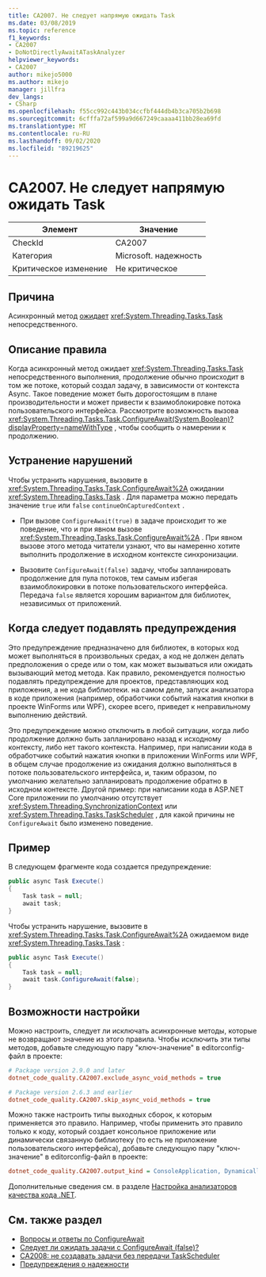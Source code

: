 ```yaml
---
title: CA2007. Не следует напрямую ожидать Task
ms.date: 03/08/2019
ms.topic: reference
f1_keywords:
- CA2007
- DoNotDirectlyAwaitATaskAnalyzer
helpviewer_keywords:
- CA2007
author: mikejo5000
ms.author: mikejo
manager: jillfra
dev_langs:
- CSharp
ms.openlocfilehash: f55cc992c443b034ccfbf444db4b3ca705b2b698
ms.sourcegitcommit: 6cfffa72af599a9d667249caaaa411bb28ea69fd
ms.translationtype: MT
ms.contentlocale: ru-RU
ms.lasthandoff: 09/02/2020
ms.locfileid: "89219625"
---
```

# <a name="ca2007-do-not-directly-await-a-task"></a>CA2007. Не следует напрямую ожидать Task

|Элемент|Значение|
|-|-|
|CheckId|CA2007|
|Категория|Microsoft. надежность|
|Критическое изменение|Не критическое|

## <a name="cause"></a>Причина

Асинхронный метод [ожидает](/dotnet/csharp/language-reference/keywords/await) <xref:System.Threading.Tasks.Task> непосредственного.

## <a name="rule-description"></a>Описание правила

Когда асинхронный метод ожидает <xref:System.Threading.Tasks.Task> непосредственного выполнения, продолжение обычно происходит в том же потоке, который создал задачу, в зависимости от контекста Async. Такое поведение может быть дорогостоящим в плане производительности и может привести к взаимоблокировке потока пользовательского интерфейса. Рассмотрите возможность вызова <xref:System.Threading.Tasks.Task.ConfigureAwait(System.Boolean)?displayProperty=nameWithType> , чтобы сообщить о намерении к продолжению.

## <a name="how-to-fix-violations"></a>Устранение нарушений

Чтобы устранить нарушения, вызовите в <xref:System.Threading.Tasks.Task.ConfigureAwait%2A> ожидании <xref:System.Threading.Tasks.Task> . Для параметра можно передать значение `true` или `false` `continueOnCapturedContext` .

- При вызове `ConfigureAwait(true)` в задаче происходит то же поведение, что и при явном вызове <xref:System.Threading.Tasks.Task.ConfigureAwait%2A> . При явном вызове этого метода читатели узнают, что вы намеренно хотите выполнить продолжение в исходном контексте синхронизации.

- Вызовите `ConfigureAwait(false)` задачу, чтобы запланировать продолжение для пула потоков, тем самым избегая взаимоблокировки в потоке пользовательского интерфейса. Передача `false` является хорошим вариантом для библиотек, независимых от приложений.

## <a name="when-to-suppress-warnings"></a>Когда следует подавлять предупреждения

Это предупреждение предназначено для библиотек, в которых код может выполняться в произвольных средах, а код не должен делать предположения о среде или о том, как может вызываться или ожидать вызывающий метод метода. Как правило, рекомендуется полностью подавлять предупреждение для проектов, представляющих код приложения, а не кода библиотеки. на самом деле, запуск анализатора в коде приложения (например, обработчики событий нажатия кнопки в проекте WinForms или WPF), скорее всего, приведет к неправильному выполнению действий.

Это предупреждение можно отключить в любой ситуации, когда либо продолжение должно быть запланировано назад к исходному контексту, либо нет такого контекста. Например, при написании кода в обработчике событий нажатия кнопки в приложении WinForms или WPF, в общем случае продолжение из ожидания должно выполняться в потоке пользовательского интерфейса, и, таким образом, по умолчанию желательно запланировать продолжение обратно в исходном контексте. Другой пример: при написании кода в ASP.NET Core приложении по умолчанию отсутствует <xref:System.Threading.SynchronizationContext> или <xref:System.Threading.Tasks.TaskScheduler> , для какой причины не `ConfigureAwait` было изменено поведение.

## <a name="example"></a>Пример

В следующем фрагменте кода создается предупреждение:

```csharp
public async Task Execute()
{
    Task task = null;
    await task;
}
```

Чтобы устранить нарушение, вызовите в <xref:System.Threading.Tasks.Task.ConfigureAwait%2A> ожидаемом виде <xref:System.Threading.Tasks.Task> :

```csharp
public async Task Execute()
{
    Task task = null;
    await task.ConfigureAwait(false);
}
```

## <a name="configurability"></a>Возможности настройки

Можно настроить, следует ли исключать асинхронные методы, которые не возвращают значение из этого правила. Чтобы исключить эти типы методов, добавьте следующую пару "ключ-значение" в editorconfig-файл в проекте:

```ini
# Package version 2.9.0 and later
dotnet_code_quality.CA2007.exclude_async_void_methods = true

# Package version 2.6.3 and earlier
dotnet_code_quality.CA2007.skip_async_void_methods = true
```

Можно также настроить типы выходных сборок, к которым применяется это правило. Например, чтобы применить это правило только к коду, который создает консольное приложение или динамически связанную библиотеку (то есть не приложение пользовательского интерфейса), добавьте следующую пару "ключ-значение" в editorconfig-файл в проекте:

```ini
dotnet_code_quality.CA2007.output_kind = ConsoleApplication, DynamicallyLinkedLibrary
```

Дополнительные сведения см. в разделе [Настройка анализаторов качества кода .NET](configure-fxcop-analyzers.md).

## <a name="see-also"></a>См. также раздел

- [Вопросы и ответы по ConfigureAwait](https://devblogs.microsoft.com/dotnet/configureawait-faq/)
- [Следует ли ожидать задачи с ConfigureAwait (false)?](https://github.com/Microsoft/vs-threading/blob/master/doc/cookbook_vs.md#should-i-await-a-task-with-configureawaitfalse)
- [CA2008: не создавать задачи без передачи TaskScheduler](ca2008.md)
- [Предупреждения о надежности](reliability-warnings.md)
